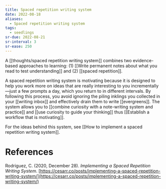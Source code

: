 ```yaml
---
title: Spaced repetition writing system
date: 2022-08-18
aliases:
  - Spaced repetition writing system
tags:
  - seedlings
sr-due: 2022-08-21
sr-interval: 3
sr-ease: 250
---
```

A [[thoughts/spaced repetition writing system]] combines two evidence-based approaches to learning: (1) [[Write permanent notes about what you read to test understanding]] and (2) [[spaced repetition]].

A spaced repetition writing system is motivating because it is designed to help you work more on ideas that are really interesting to you incrementally—just a few prompts a day, which you return to in different intervals. By following this process, you avoid ignoring the piling inklings you collected in your [[writing inbox]] and effectively drain them to write [[evergreens]]. The system allows you to [[combine curiosity with a note-writing system and practice]] and [[use curiosity to guide your thinking]] thus [[Establish a workflow that is motivating]].

For the ideas behind this system, see [[How to implement a spaced repetition writing system]].

# References

Rodriguez, C. (2020, December 28). *Implementing a Spaced Repetition Writing System*. [https://cesarr.co/posts/implementing-a-spaced-repetition-writing-system/](https://cesarr.co/posts/implementing-a-spaced-repetition-writing-system/)


